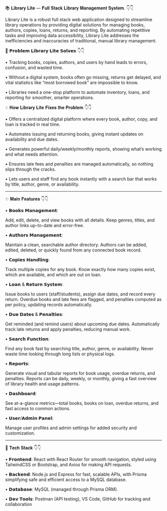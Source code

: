 📚 𝐋𝐢𝐛𝐫𝐚𝐫𝐲 𝐋𝐢𝐭𝐞 — 𝐅𝐮𝐥𝐥 𝐒𝐭𝐚𝐜𝐤 𝐋𝐢𝐛𝐫𝐚𝐫𝐲 𝐌𝐚𝐧𝐚𝐠𝐞𝐦𝐞𝐧𝐭 𝐒𝐲𝐬𝐭𝐞𝐦. 👇👇

Library Lite is a robust full stack web application designed to streamline library operations by providing digital solutions for managing books, authors, copies, loans, returns, and reporting. By automating repetitive tasks and improving data accessibility, Library Lite addresses the inefficiencies and inaccuracies of traditional, manual library management.

🚩 𝗣𝗿𝗼𝗯𝗹𝗲𝗺 𝗟𝗶𝗯𝗿𝗮𝗿𝘆 𝗟𝗶𝘁𝗲 𝗦𝗼𝗹𝘃𝗲𝘀 👇👇

•⁠  ⁠Tracking books, copies, authors, and users by hand leads to errors, confusion, and wasted time.

•⁠  ⁠Without a digital system, books often go missing, returns get delayed, and vital statistics like “most borrowed book” are impossible to know.

•⁠  ⁠Libraries need a one-stop platform to automate inventory, loans, and reporting for smoother, smarter operations. 

💡 𝐇𝐨𝐰 𝐋𝐢𝐛𝐫𝐚𝐫𝐲 𝐋𝐢𝐭𝐞 𝐅𝐢𝐱𝐞𝐬 𝐭𝐡𝐞 𝐏𝐫𝐨𝐛𝐥𝐞𝐦 👇👇

•⁠  ⁠Offers a centralized digital platform where every book, author, copy, and loan is tracked in real time.

•⁠  ⁠Automates issuing and returning books, giving instant updates on availability and due dates.

•⁠  ⁠Generates powerful daily/weekly/monthly reports, showing what’s working and what needs attention.

•⁠  ⁠Ensures late fees and penalties are managed automatically, so nothing slips through the cracks.

•⁠  ⁠Lets users and staff find any book instantly with a search bar that works by title, author, genre, or availability.

---
✨ 𝐌𝐚𝐢𝐧 𝐅𝐞𝐚𝐭𝐮𝐫𝐞𝐬 👇👇

•⁠  ⁠𝗕𝗼𝗼𝗸𝘀 𝗠𝗮𝗻𝗮𝗴𝗲𝗺𝗲𝗻𝘁:

Add, edit, delete, and view books with all details. Keep genres, titles, and author links up-to-date and error-free.

•⁠  𝗔𝘂𝘁𝗵𝗼𝗿𝘀 𝗠𝗮𝗻𝗮𝗴𝗲𝗺𝗲𝗻𝘁:

Maintain a clean, searchable author directory. Authors can be added, edited, deleted, or quickly found from any connected book record.

•⁠  ⁠𝗖𝗼𝗽𝗶𝗲𝘀 𝗛𝗮𝗻𝗱𝗹𝗶𝗻𝗴:

Track multiple copies for any book. Know exactly how many copies exist, which are available, and which are out on loan.

•⁠  ⁠𝗟𝗼𝗮𝗻 & 𝗥𝗲𝘁𝘂𝗿𝗻 𝗦𝘆𝘀𝘁𝗲𝗺:

Issue books to users (staff/students), assign due dates, and record every return. Overdue books and late fees are flagged, and penalties computed as per policy, updating records automatically.

•⁠  ⁠𝗗𝘂𝗲 𝗗𝗮𝘁𝗲𝘀 & 𝗣𝗲𝗻𝗮𝗹𝘁𝗶𝗲𝘀:

Get reminded (and remind users) about upcoming due dates. Automatically track late returns and apply penalties, reducing manual work.

•⁠  𝗦𝗲𝗮𝗿𝗰𝗵 𝗙𝘂𝗻𝗰𝘁𝗶𝗼𝗻:

Find any book fast by searching title, author, genre, or availability. Never waste time looking through long lists or physical logs.

•⁠  ⁠𝗥𝗲𝗽𝗼𝗿𝘁𝘀:

Generate visual and tabular reports for book usage, overdue returns, and penalties. Reports can be daily, weekly, or monthly, giving a fast overview of library health and usage patterns.

•⁠  ⁠𝗗𝗮𝘀𝗵𝗯𝗼𝗮𝗿𝗱:

See at-a-glance metrics—total books, books on loan, overdue returns, and fast access to common actions.

•⁠  ⁠𝗨𝘀𝗲𝗿/𝗔𝗱𝗺𝗶𝗻 𝗣𝗮𝗻𝗲𝗹:

Manage user profiles and admin settings for added security and customization.

---
🧱 𝐓𝐞𝐜𝐡 𝐒𝐭𝐚𝐜𝐤 👇👇

•⁠  ⁠𝗙𝗿𝗼𝗻𝘁𝗲𝗻𝗱: React with React Router for smooth navigation, styled using TailwindCSS or Bootstrap, and Axios for making API requests.

•⁠  ⁠𝗕𝗮𝗰𝗸𝗲𝗻𝗱: Node.js and Express for fast, scalable APIs, with Prisma simplifying safe and efficient access to a MySQL database.

•⁠  𝗗𝗮𝘁𝗮𝗯𝗮𝘀𝗲: MySQL (managed through Prisma ORM).

•⁠  𝗗𝗲𝘃 𝗧𝗼𝗼𝗹𝘀: Postman (API testing), VS Code, GitHub for tracking and collaboration
